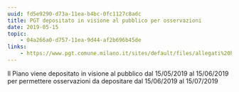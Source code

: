 ```yaml
---
uuid: fd5e9290-d73a-11ea-b4bc-0fc1127c8adc
title: PGT depositato in visione al pubblico per osservazioni
date: 2019-05-15
topic:
    - 04a266a0-d757-11ea-9d44-af2b696b45de
links:
    - https://www.pgt.comune.milano.it/sites/default/files/allegati%20home/Avviso_AdozionePGT_20190515_0_1.pdf
---
```


Il Piano viene depositato in visione al pubblico dal 15/05/2019 al 15/06/2019 per permettere osservazioni da depositare dal 15/06/2019 al 15/07/2019
